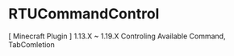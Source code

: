# RTUCommandControl
[ Minecraft Plugin ] 1.13.X ~ 1.19.X Controling Available Command, TabComletion

